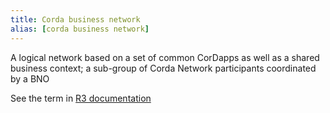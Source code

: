 ```yaml
---
title: Corda business network
alias: [corda business network]
---
```


A logical network based on a set of common CorDapps as well as a shared business context;  a sub-group of Corda Network participants coordinated by a BNO 

See the term in [R3 documentation](https://docs.r3.com/en/platform/corda/4.9/community/corda-network/corda-network-foundation.html)
